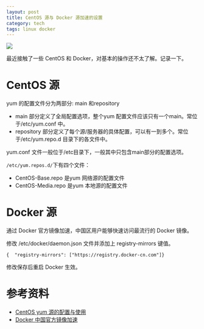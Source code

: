 ```yaml
---
layout: post
title: CentOS 源与 Docker 源加速的设置
category: tech
tags: linux docker
---
```

![](https://cdn.kelu.org/blog/tags/linux.jpg)

最近接触了一些 CentOS 和 Docker，对基本的操作还不太了解。记录一下。

# CentOS 源

yum 的配置文件分为两部分: main 和repository

*   main 部分定义了全局配置选项，整个yum 配置文件应该只有一个main。常位于/etc/yum.conf 中。
*   repository 部分定义了每个源/服务器的具体配置，可以有一到多个。常位于/etc/yum.repo.d 目录下的各文件中。

yum.conf 文件一般位于/etc目录下，一般其中只包含main部分的配置选项。

`/etc/yum.repos.d/`下有四个文件：

* CentOS-Base.repo 是yum 网络源的配置文件
* CentOS-Media.repo 是yum 本地源的配置文件

# Docker 源

通过 Docker 官方镜像加速，中国区用户能够快速访问最流行的 Docker 镜像。

修改 /etc/docker/daemon.json 文件并添加上 registry-mirrors 键值。

```
{  "registry-mirrors": ["https://registry.docker-cn.com"]}
```
修改保存后重启 Docker 生效。


# 参考资料

* [CentOS yum 源的配置与使用](http://www.cnblogs.com/mchina/archive/2013/01/04/2842275.html)
* [Docker 中国官方镜像加速](https://www.docker-cn.com/registry-mirror)


